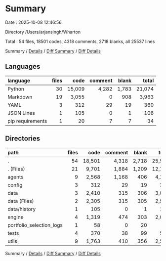 # Summary

Date : 2025-10-08 12:46:56

Directory /Users/arjansingh/Wharton

Total : 54 files,  18501 codes, 4318 comments, 2718 blanks, all 25537 lines

Summary / [Details](details.md) / [Diff Summary](diff.md) / [Diff Details](diff-details.md)

## Languages
| language | files | code | comment | blank | total |
| :--- | ---: | ---: | ---: | ---: | ---: |
| Python | 30 | 15,009 | 4,282 | 1,783 | 21,074 |
| Markdown | 19 | 3,055 | 0 | 908 | 3,963 |
| YAML | 3 | 312 | 29 | 19 | 360 |
| JSON Lines | 1 | 105 | 0 | 1 | 106 |
| pip requirements | 1 | 20 | 7 | 7 | 34 |

## Directories
| path | files | code | comment | blank | total |
| :--- | ---: | ---: | ---: | ---: | ---: |
| . | 54 | 18,501 | 4,318 | 2,718 | 25,537 |
| . (Files) | 21 | 9,701 | 1,884 | 1,209 | 12,794 |
| agents | 9 | 2,568 | 1,168 | 406 | 4,142 |
| config | 3 | 312 | 29 | 19 | 360 |
| data | 3 | 2,410 | 315 | 306 | 3,031 |
| data (Files) | 2 | 2,305 | 315 | 305 | 2,925 |
| data/history | 1 | 105 | 0 | 1 | 106 |
| engine | 4 | 1,319 | 474 | 303 | 2,096 |
| portfolio_selection_logs | 1 | 58 | 0 | 20 | 78 |
| tests | 4 | 370 | 38 | 99 | 507 |
| utils | 9 | 1,763 | 410 | 356 | 2,529 |

Summary / [Details](details.md) / [Diff Summary](diff.md) / [Diff Details](diff-details.md)